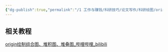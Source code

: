 ```yaml
---
{"dg-publish":true,"permalink":"/1 工作与赚钱/科研技巧/论文写作/科研绘图/originlab/不同种类的图/堆积图组合图堆叠图/","title":"堆积图组合图堆叠图"}
---
```



## 相关教程
[origin绘制组合图、堆积图、堆叠图\_哔哩哔哩\_bilibili](https://www.bilibili.com/video/BV1SP411a7vC/?spm_id_from=333.337.search-card.all.click)
